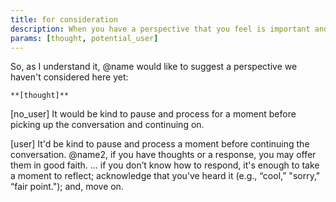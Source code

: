 ```yaml
---
title: for consideration
description: When you have a perspective that you feel is important and not being considered.
params: [thought, potential_user]
---
```


So, as I understand it, @name would like to suggest a perspective we haven't considered here yet:

    **[thought]**


[no_user]
It would be kind to pause and process for a moment before picking up the conversation and continuing on.

[user]
It'd be kind to pause and process a moment before continuing the conversation.
    @name2, if you have thoughts or a response, you may offer them in good faith.
    ... if you don’t know how to respond, it's enough to take a moment to reflect; acknowledge that you’ve heard it (e.g., “cool,” "sorry," “fair point."); and, move on.